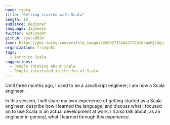```yaml
---
name: ryota
title: "Getting started with Scala"
length: 10
audience: Beginner
language: Japanese
twitter: 4245Ryomt
github: ryota0624
icon: https://pbs.twimg.com/profile_images/650957152643772416/peMj1Xgn_400x400.jpg
organization: fringe81
tags:
  - Intro to Scala
suggestions:
  - People thinking about Scala
  - People interested in the fun of Scala
---
```

Until three months ago, I used to be a JavaScript engineer; I am now a Scala engineer.

In this session, I will share my own experience of getting started as a Scala engineer, describe how I learned the language, and discuss what I focused on to use Scala in an actual development at work. I'll also talk about, as an engineer in general,  what I learned through this experience.
